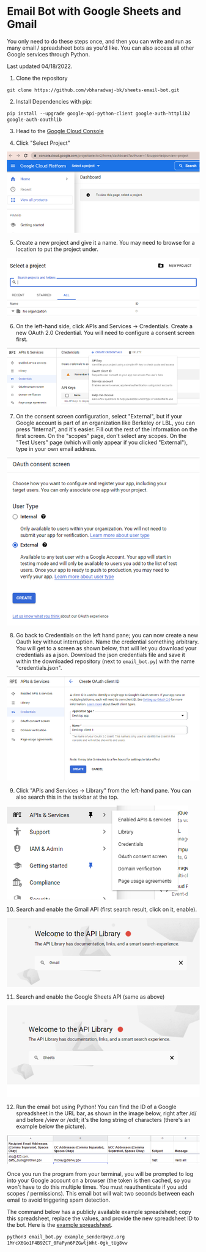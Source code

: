 # Email Bot with Google Sheets and Gmail 
You only need to do these steps once, and then you can write and run 
as many email / spreadsheet bots as you'd like. You can also access all other
Google services through Python.

Last updated 04/18/2022.

1. Clone the repository

```
git clone https://github.com/vbharadwaj-bk/sheets-email-bot.git
```

2. Install Dependencies with pip:

```
pip install --upgrade google-api-python-client google-auth-httplib2 google-auth-oauthlib
```

3. Head to the [Google Cloud Console](https://console.cloud.google.com)

4. Click "Select Project"

![Select Project](/images/select_project.png)

5. Create a new project and give it a name. You may need to browse
for a location to put the project under.

![New Project](/images/new_project.png)

6. On the left-hand side, click APIs and Services -> Credentials. Create
a new OAuth 2.0 Credential. You will need to configure a consent screen first.

![Oauth First](/images/create_oauth_key.png)

7. On the consent screen configuration, select "External", but if your Google account is part of 
an organization like Berkeley or LBL, you can press "Internal", and it's easier. 
Fill out the rest of the
information on the first screen. On the "scopes" page, don't select any scopes. 
On the "Test Users" page (which will only appear if you clicked "External"), type in your own email
address.

![Oauth Screen](/images/oauth_consent.png)

8. Go back to Credentials on the left hand pane; you can now create a new Oauth key without
interruption. Name the credential something arbitrary. You will get to a screen as shown below, that
will let you download your credentials as a json. Download the json credentials file
and save it within the downloaded repository (next to `email_bot.py`) with the name "credentials.json".

![Oauth Second](/images/create_oauth_second_time.png)

9. Click "APIs and Services -> Library" from the left-hand pane. You can also search this in 
the taskbar at the top.

![Library](/images/library.png)

10. Search and enable the Gmail API (first search result, click on it, enable).

![Gmail](/images/gmail_api.png)

11. Search and enable the Google Sheets API (same as above)

![Sheets](/images/sheets_api.png)

12. Run the email bot using Python! You can find the ID of a
Google spreadsheet in the URL bar, as shown in the image below,
right after /d/ and before /view or /edit; it's the long string
of characters (there's an example below the picture). 

![spreadsheet_iud](/images/spreadsheet_id.png)

Once you
run the program from your terminal, you will be prompted to log into
your Google account on a browser (the token is then cached, so
you won't have to do this multiple times. You must reauthenticate
if you add scopes / permissions). This email bot will wait two
seconds between each email to avoid triggering spam detection.

The command below has a publicly available example spreadsheet;
copy this spreadsheet, replace the values, and provide the
new spreadsheet ID to the bot. Here is the 
[example spreadsheet](https://docs.google.com/spreadsheets/d/1MrcX6Go1F4B9ZC7_0FaPyn6PZGwljWht-0gk_tUg8vw/edit?usp=sharing).

```
python3 email_bot.py example_sender@xyz.org 1MrcX6Go1F4B9ZC7_0FaPyn6PZGwljWht-0gk_tUg8vw
```


